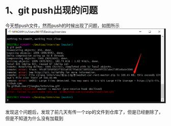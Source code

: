 # 1、git push出现的问题
今天想push文件，然而push的时候出现了问题，如图所示
![push上传文件过大](push上传文件过大.png)

发现这个问题后，发现了前几天有传一个zip的文件到仓库了，但是已经删除了，但是不知道为什么没有加载到